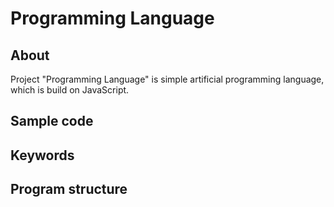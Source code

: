 # Programming Language

## About

Project "Programming Language" is simple artificial programming language, which
is build on JavaScript.

## Sample code

## Keywords

## Program structure